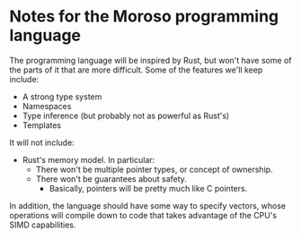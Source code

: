 # Notes for the Moroso programming language #

The programming language will be inspired by Rust, but won't have some of the parts of it that are more difficult. Some of the features we'll keep include:
* A strong type system
* Namespaces
* Type inference (but probably not as powerful as Rust's)
* Templates

It will not include:
* Rust's memory model. In particular:
  * There won't be multiple pointer types, or concept of ownership.
  * There won't be guarantees about safety.
    * Basically, pointers will be pretty much like C pointers.

In addition, the language should have some way to specify vectors, whose operations will compile down to code that takes advantage of the CPU's SIMD capabilities.
